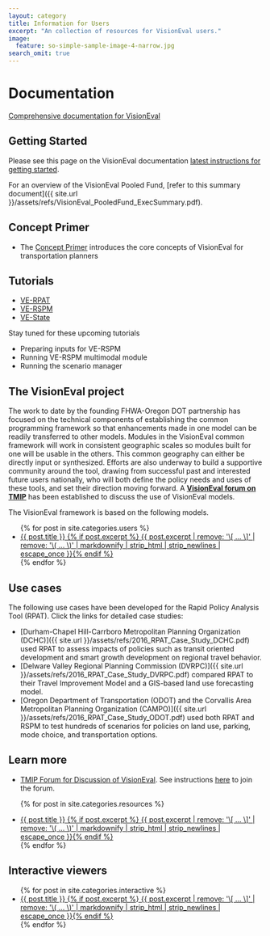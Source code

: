```yaml
---
layout: category
title: Information for Users
excerpt: "An collection of resources for VisionEval users."
image:
  feature: so-simple-sample-image-4-narrow.jpg
search_omit: true
---
```


# Documentation

[Comprehensive documentation for VisionEval](https://visioneval.org/docs)

## Getting Started

Please see this page on the VisionEval documentation [latest instructions for getting started](https://visioneval.org/book/getting-started.html).

For an overview of the VisionEval Pooled Fund, [refer to this summary document]({{ site.url }}/assets/refs/VisionEval_PooledFund_ExecSummary.pdf).

## Concept Primer

- The [Concept Primer](https://visioneval.org/docs) introduces the core concepts of VisionEval for transportation planners

## Tutorials

- [VE-RPAT](https://github.com/VisionEval/VisionEval/wiki/VERPAT-Tutorial-Overview)
- [VE-RSPM](https://github.com/VisionEval/VisionEval-Docs/blob/master/tutorials/verspm/Main.md)
- [VE-State](https://github.com/VisionEval/VisionEval-Docs/blob/master/tutorials/ve-state/Main.md)

Stay tuned for these upcoming tutorials
- Preparing inputs for VE-RSPM
- Running VE-RSPM multimodal module
- Running the scenario manager


## The VisionEval project

The work to date by the founding FHWA-Oregon DOT partnership has focused on the technical components of establishing the common programming framework so that enhancements made in one model can be readily transferred to other models. Modules in the VisionEval common framework will work in consistent geographic scales so modules built for one will be usable in the others.  This common geography can either be directly input or synthesized. Efforts are also underway to build a supportive community around the tool, drawing from successful past and interested future users nationally, who will both define the policy needs and uses of these tools, and set their direction moving forward. A 	<a href="https://tmip.org/forum"><strong>VisionEval forum on TMIP</strong></a> has been established to discuss the use of VisionEval models.

The VisionEval framework is based on the following models.

<ul class="post-list">
{% for post in site.categories.users %}
  <li>
  <article>
			<a href="{{ site.url }}{{ post.url }}">{{ post.title }} {% if post.excerpt %} <span class="excerpt">{{ post.excerpt | remove: '\[ ... \]' | remove: '\( ... \)' | markdownify | strip_html | strip_newlines | escape_once }}</span>{% endif %}</a>
  </article>
  </li>
{% endfor %}
</ul>

## Use cases

The following use cases have been developed for the Rapid Policy Analysis Tool (RPAT). Click the links for detailed case studies:

- [Durham-Chapel Hill-Carrboro Metropolitan Planning Organization (DCHC)]({{ site.url }}/assets/refs/2016_RPAT_Case_Study_DCHC.pdf) used RPAT to assess impacts of policies such as transit oriented development and smart growth development on regional travel behavior.
- [Delware Valley Regional Planning Commission (DVRPC)]({{ site.url }}/assets/refs/2016_RPAT_Case_Study_DVRPC.pdf) compared RPAT to their Travel Improvement Model and a GIS-based land use forecasting model.
- [Oregon Department of Transportation (ODOT) and the Corvallis Area Metropolitan Planning Organization (CAMPO)]({{ site.url }}/assets/refs/2016_RPAT_Case_Study_ODOT.pdf) used both RPAT and RSPM to test hundreds of scenarios for policies on land use, parking, mode choice, and transportation options.


## Learn more

<ul class="post-list">
<li>
	<article>
	<a href="https://tmip.org/forum">TMIP Forum for Discussion of VisionEval</a>. See instructions <a href="https://tmip.org/content/visioneval-discussion-forum-now-open-updatednow-works#new">here</a> to join the forum.
	</article>
</li>

{% for post in site.categories.resources %}
  <li>
  <article>
			<a href="{{ site.url }}{{ post.url }}">{{ post.title }} {% if post.excerpt %} <span class="excerpt">{{ post.excerpt | remove: '\[ ... \]' | remove: '\( ... \)' | markdownify | strip_html | strip_newlines | escape_once }}</span>{% endif %}</a>
  </article>
  </li>
{% endfor %}

</ul>



## Interactive viewers

<ul class="post-list">
{% for post in site.categories.interactive %}
  <li>
  <article>
			<a href="{{ site.url }}{{ post.url }}">{{ post.title }} {% if post.excerpt %} <span class="excerpt">{{ post.excerpt | remove: '\[ ... \]' | remove: '\( ... \)' | markdownify | strip_html | strip_newlines | escape_once }}</span>{% endif %}</a>
  </article>
  </li>
{% endfor %}
</ul>



<!-- removed between title and excerpt: <span class="entry-date"><time datetime="{{ post.date | date_to_xmlschema }}">{{ post.date | date: "%B %d, %Y" }}</time></span> -->

